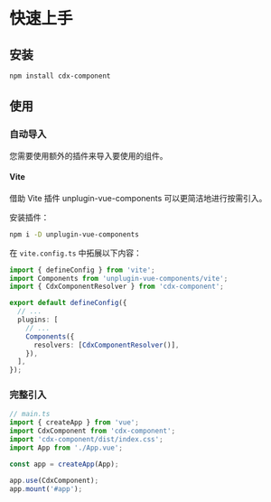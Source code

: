 # 快速上手

## 安装

```sh
npm install cdx-component
```

## 使用

### 自动导入

您需要使用额外的插件来导入要使用的组件。

#### Vite

借助 Vite 插件 unplugin-vue-components 可以更简洁地进行按需引入。

安装插件：

```sh
npm i -D unplugin-vue-components
```

在 `vite.config.ts` 中拓展以下内容：

```ts
import { defineConfig } from 'vite';
import Components from 'unplugin-vue-components/vite';
import { CdxComponentResolver } from 'cdx-component';

export default defineConfig({
  // ...
  plugins: [
    // ...
    Components({
      resolvers: [CdxComponentResolver()],
    }),
  ],
});
```

### 完整引入

```ts
// main.ts
import { createApp } from 'vue';
import CdxComponent from 'cdx-component';
import 'cdx-component/dist/index.css';
import App from './App.vue';

const app = createApp(App);

app.use(CdxComponent);
app.mount('#app');
```
